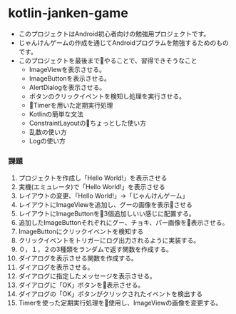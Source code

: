 # kotlin-janken-game
- このプロジェクトはAndroid初心者向けの勉強用プロジェクトです。
- じゃんけんゲームの作成を通じてAndroidプログラムを勉強するためのものです。
- このプロジェクトを最後までやることで、習得できそうなこと
    - ImageViewを表示させる。
    - ImageButtonを表示させる。
    - AlertDialogを表示させる。
    - ボタンのクリックイベントを検知し処理を実行させる。
    - Timerを用いた定期実行処理
    - Kotlinの簡単な文法
    - ConstraintLayoutのちょっとした使い方
    - 乱数の使い方
    - Logの使い方

### 課題
1. プロジェクトを作成し「Hello World!」を表示させる
2. 実機(エミュレータ)で「Hello World!」を表示させる
3. レイアウトの変更、「Hello World!」→「じゃんけんゲーム」
4. レイアウトにImageViewを追加し、グーの画像を表示させる
5. レイアウトにImageButtonを3個追加しいい感じに配置する。
6. 追加したImageButtonそれぞれにグー、チョキ、パー画像を表示させる。
7. ImageButtonにクリックイベントを検知する
8. クリックイベントをトリガーにログ出力されるように実装する。
9. ０，１，２の3種類をランダムで返す関数を作成する。
10. ダイアログを表示させる関数を作成する。
11. ダイアログを表示させる。
12. ダイアログに指定したメッセージを表示させる。
13. ダイアログに「OK」ボタンを表示させる。
14. ダイアログの「OK」ボタンがクリックされたイベントを検出する
15. Timerを使った定期実行処理を使用し、ImageViewの画像を変更する。